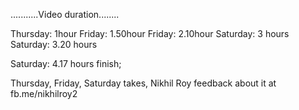...........Video duration........

Thursday: 1hour
Friday: 1.50hour
Friday: 2.10hour
Saturday: 3 hours
Saturday: 3.20 hours

Saturday: 4.17 hours finish;

Thursday, Friday, Saturday takes,
Nikhil Roy
feedback about it at 
fb.me/nikhilroy2